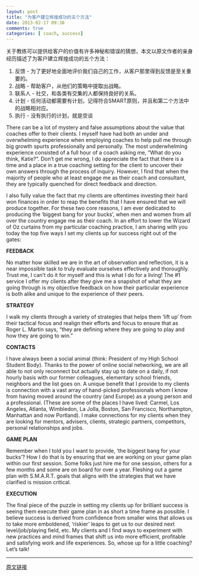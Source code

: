 ```yaml
---
layout: post
title: "为客户建立辉煌成功的五个方法"
date: 2013-02-17 09:38
comments: true
categories: [ coach, success]
---
```

关于教练可以提供给客户的价值有许多神秘和错误的猜想，本文以原文作者的亲身经历描述了为客户建立辉煌成功的五个方法：

<!-- more -->

1. 反馈 - 为了更好地全面地评价我们自己的工作，从客户那里得到反馈是至关重要的。
2. 战略 - 帮助客户，从他们的策略中提取出战略。
3. 联系人 - 社交，和各类有交集的人都保持良好的关系。
4. 计划 - 任何活动都需要有计划，记得符合SMART原则，并且和第二个方法中的战略相对应。
5. 执行 - 没有执行的计划，就是空谈

There can be a lot of mystery and false assumptions about the value that coaches offer to their clients. I myself have had both an under and overwhelming experience when employing coaches to help pull me through big growth spurts professionally and personally. The most underwhelming experience consisted of a full hour of a coach asking me, “What do you think, Katie?”.  Don’t get me wrong, I do appreciate the fact that there is a time and a place in a true coaching setting for the client to uncover their own answers through the process of inquiry.  However, I find that when the majority of people who at least engage me as their coach and consultant, they are typically quenched for direct feedback and direction.

I also fully value the fact that my clients are oftentimes investing their hard won finances in order to reap the benefits that I have ensured that we will produce together.  For these two core reasons, I am ever dedicated to producing the ‘biggest bang for your bucks’, when men and women from all over the country engage me as their coach.
In an effort to lower the Wizard of Oz curtains from my particular coaching practice, I am sharing with you today the top five ways I set my clients up for success right out of the gates:

**FEEDBACK**

No matter how skilled we are in the art of observation and reflection, it is a near impossible task to truly evaluate ourselves effectively and thoroughly. Trust me, I can’t do it for myself and this is what I do for a living!  The #1 service I offer my clients after they give me a snapshot of what they are going through is my objective feedback on how their particular experience is both alike and unique to the experience of their peers.

**STRATEGY**

I walk my clients through a variety of strategies that helps them ‘lift up’ from their tactical focus and realign their efforts and focus to ensure that as Roger L. Martin says, “they are defining where they are going to play and how they are going to win.”

**CONTACTS**

I have always been a social animal (think: President of my High School Student Body).  Thanks to the power of online social networking, we are all able to not only reconnect but actually stay up to date on a daily, if not hourly basis with our former colleagues, elementary school friends, neighbors and the list goes on.  A unique benefit that I provide to my clients is connection with a vast array of hand-picked professionals whom I know from having moved around the country (and Europe) as a young person and a professional.  (These are some of the places I have lived: Carmel, Los Angeles, Atlanta, Wimbledon, La Jolla, Boston, San Francisco, Northampton, Manhattan and now Portland). I make connections for my clients when they are looking for mentors, advisers, clients, strategic partners, competitors, personal relationships and jobs.

**GAME PLAN**

Remember when I told you I want to provide, ‘the biggest bang for your bucks’?  How I do that is by ensuring that we are working on your game plan within our first session. Some folks just hire me for one session, others for a few months and some are on board for over a year. Fleshing out a game plan with S.M.A.R.T. goals that aligns with the strategies that we have clarified is mission critical.

**EXECUTION**

The final piece of the puzzle in setting my clients up for brilliant success is seeing them execute their game plan in as short a time frame as possible.  I believe success is derived from confidence from smaller wins that allows us to take more emboldened, ‘riskier’ leaps to get us to our desired next level/job/playing field, etc.  My clients and I find ways to experiment with new practices and mind frames that shift us into more efficient, profitable and satisfying work and life experiences.
So, whose up for a little coaching? Let’s talk!

----
[原文链接](http://www.legacybuildercoaching.com/the-top-5-ways-i-set-up-my-clients-for-brilliant-success/)